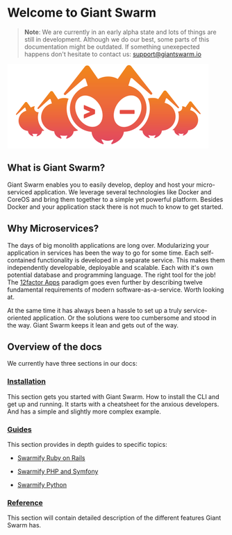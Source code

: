 # Welcome to Giant Swarm

> **Note**:
> We are currently in an early alpha state and lots of things are still in development. Although we do our best, some parts of this documentation might be outdated. If something unexepected happens don't hesitate to contact us: [support@giantswarm.io](mailto:support@giantswarm.io)

![anty](img/ant.png)

## What is Giant Swarm?

Giant Swarm enables you to easily develop, deploy and host your micro-serviced application. We leverage several technologies like Docker and CoreOS and bring them together to a simple yet powerful platform. Besides Docker and your application stack there is not much to know to get started.

## Why Microservices?

The days of big monolith applications are long over. Modularizing your application in services has been the way to go for some time. Each self-contained functionality is developed in a separate service. This makes them independently developable, deployable and scalable. Each with it's own potential database and programming language. The right tool for the job! The [12factor Apps](http://12factor.net/) paradigm goes even further by describing twelve fundamental requirements of modern software-as-a-service. Worth looking at.

At the same time it has always been a hassle to set up a truly service-oriented application. Or the solutions were too cumbersome and stood in the way. Giant Swarm keeps it lean and gets out of the way.

## Overview of the docs

We currently have three sections in our docs:

### <i class="fa fa-rocket fa-2x"></i> [Installation](installation/cheatsheet.md)
This section gets you started with Giant Swarm. How to install the CLI and get up and running. It starts with a cheatsheet for the anxious developers. And has a simple and slightly more complex example. 

### <i class="fa fa-book fa-2x"></i> [Guides](guides/ruby_on_rails.md) 
This section provides in depth guides to specific topics:
 
 * [Swarmify Ruby on Rails](./guides/ruby_on_rails.md)

 * [Swarmify PHP and Symfony](./guides/symfony.md)
 
 * [Swarmify Python](./guides/python.md)

### <i class="fa fa-bookmark fa-2x"></i> [Reference](reference/)
This section will contain detailed description of the different features Giant Swarm has.

